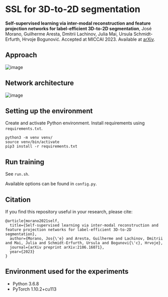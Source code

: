 # SSL for 3D-to-2D segmentation


**Self-supervised learning via inter-modal reconstruction and feature projection networks for label-efficient 3D-to-2D segmentation**, José Morano, Guilherme Aresta, Dmitrii Lachinov, Julia Mai, Ursula Schmidt-Erfurth, Hrvoje Bogunović. Accepted at MICCAI 2023. Available at [arXiv](...).

## Approach

![image](https://github.com/j-morano/SSL-3D-to-2D/assets/48717183/5b36588b-6c8f-4e4c-af48-227a61125a0b)

## Network architecture

![image](https://github.com/j-morano/SSL-3D-to-2D/assets/48717183/b8c8c73e-33f6-4d56-8822-c95ac0f781b3)

## Setting up the environment

Create and activate Python environment. Install requirements using `requirements.txt`.

```shell
python3 -m venv venv/
source venv/bin/activate
pip3 install -r requirements.txt
```

## Run training

See `run.sh`.

Available options can be found in `config.py`.


## Citation

If you find this repository useful in your research, please cite:

```
@article{morano2021self,
  title={Self-supervised learning via inter-modal reconstruction and feature projection networks for label-efficient 3D-to-2D segmentation},
  author={Morano, Jos{\'e} and Aresta, Guilherme and Lachinov, Dmitrii and Mai, Julia and Schmidt-Erfurth, Ursula and Bogunovi{\'c}, Hrvoje},
  journal={arXiv preprint arXiv:2106.16071},
  year={2023}
}
```


## Environment used for the experiments

* Python 3.6.8
* PyTorch 1.10.2+cu113
